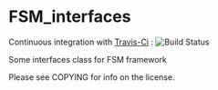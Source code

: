# FSM_interfaces

Continuous integration with [Travis-Ci](https://travis-ci.org/quicky2000/FSM_interfaces) : ![Build Status](https://travis-ci.org/quicky2000/FSM_interfaces.svg?branch=master)

Some interfaces class for FSM framework

Please see COPYING for info on the license.

